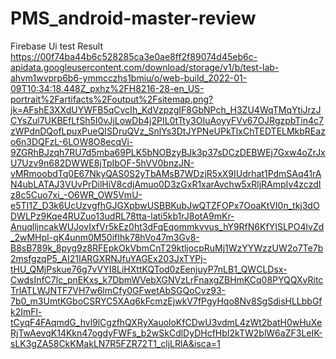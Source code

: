 # PMS_android-master-review

Firebase Ui test Result
https://00f74ba44b6c528285ca3e0ae8ff2f89074d45eb6c-apidata.googleusercontent.com/download/storage/v1/b/test-lab-ahvm1wvprp6b6-ymmcczhs1bmiu/o/web-build_2022-01-09T10:34:18.448Z_pxhz%2FH8216-28-en_US-portrait%2Fartifacts%2Foutput%2Fsitemap.png?jk=AFshE3XXdUYWFB5qCvcIh_KdVzpzgIF8GbNPch_H3ZU4WqTMqYtiJrzJCYsZul7UKBEfLfSh5I0vJjLowDb4j2PIL0tTty3OIuAoyyFVv67OJRgzpbTin4c7zWPdnDQofLpuxPueQISDruQVz_SnlYs3DtJYPNeUPkTlxChTEDTELMkbREazo6n3DQFzL-6LOW8O8ecqVi-9ZGRhBJzqh7RU7d5mba69PLK5bNOBzyBJk3p37sDCzDEBWEj7Gxw4oZrJxU7Uzv9n682DWWE8jTpIbOF-5hVV0bnzJN-vMRmoobdTq0E67NkyQAS0S2yTbAMsB7WDzjR5xX9IUdrhat1PdmSAq41rAN4ubLATAJ3VUvPrDilHiV8cdjAmuo0D3zGxR1xarAvchw5xRljRAmpIv4zczdIz8c5Cuo7xi_-O6WR_OW5VmU-e5TI1Z_D3k6UcUzvgfhGJGXpbwUSBBKubJwQTZFOPx7OoaKtVI0n_tkj3dODWLPz9Kqe4RUZuo13udRL78tta-lati5kb1rJ8otA9mKr-AnuqlljncakWUJovIxfVr5kEz0ht3dFqEqommkvvus_hY9RfN6KfYISLPO4lvZd_2wMHpI-qK4unm0M50ifIhk78hVo47m3Gv8-B8sB789k_8pyg9z8RFEpkOkVbmCnT29ktljocpRuMj1WzYYWzzUW2o7Te7b2msfgzqP5_AI21IARGXRNJfuYAGEx203JxTYPj-tHU_QMjPskue76g7vVYI8LiHXttKQTod0zEenjuyP7nLB1_QWCLDsx-CwdsInfC7lc_pnEKxs_k7DbmWVebXGNVzLrFnaxgZBHmKCq08PYQQXvRitcTrlATLWJNTF7VH7w6lmCfy0GFwetAbSGQoCvz93-7b0_m3UmtKGboCSRYC5XAq6kFcmzEjwkV7fPgyHqo8Nv8SgSdisHLLbbGfk2ImFl-tCyqF4FAqmdG_hvl9lCgzfhQXRyXauoloKfCDwU3vdmL4zWt2batH0wHuXeRjTwAevqK14Kkn47ogdyFWFs_b2wSkCdlDyDHcfHbI2kTW2blW6aZF3LeIK-sLK3gZA58CkKMakLN7R5FZR72T1_cljLRlA&isca=1
